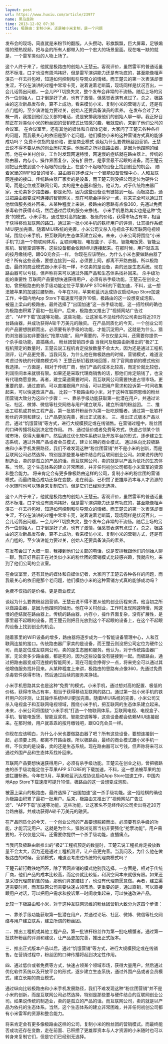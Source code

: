 ```yaml
---
layout: post
url: https://www.huxiu.com/article/23977
name: 黑马良驹
time: 2013-12-02 07:38
title: 极路由：复制小米，还是被小米复制，是一个问题
---
```

发布会的现场，简直就是米粉节的翻版。人头攒动，彩旗飘飘，巨大屏幕，足够煽情的预热视频，把与会的所有人都带入的一个宏大的场景里面。现在唯一缺的就是，一个雷军类似的人物上场了。

这个人终于来了，他就是极路由的创始人王楚云。客观评价，虽然雷军的普通话虽然不标准，口才也没有周鸿祎好，但是雷军演讲能力还是有功底的，甚至能像相声演员一样去抖包袱，知道如何控制和引导观众的情绪。而王楚云的第一次表演却很生涩，不仅在演讲的过程中常常卡壳，说着说着老断篇，现场同样是状况百出，一会儿话筒出问题，一会儿PPT切换失灵，整个发布会非常的不流畅。随后上场的另外一位创始人，口才倒是好了点，也有了激情，但感觉表演有点过了。总之，极路由的这次新品发布会，算不上成功，看来模仿小米、复制小米的营销方式，还是有点门槛的，至少演讲能力要过关，创始人还要具备演员的素养。 在发布会过了大概一周，我接到他们公关部的电话，说是安排我跟他们的创始人聊一聊。我正好目前正在对类似小米的粉丝团的营销模式比较感兴趣，我就应约，来到了他们公司的会议室。 在会议室里，还有其他的媒体和自媒体记者，大家问了王楚云各种各样的问题，而我最关心的依旧是那个老问题，他们模仿小米的这种营销方式真的能够成功吗？ 免费不仅指的是价格，更是商业模式 谈起为什么要做粉丝团营销，王楚云说不得不要从他的创业历程来讲。他当初之所以做路由器，是因为他蹭网的经历。他在中关村创业，工作时发现网速特慢，网速慢的症结就在路由器上。传统的路由器，内存小，操作界面复杂，没有扩展性，是家里最不起眼的设备。而王楚云则把目光放到这个不起眼的设备上，在这个不起眼的设备上找到创业的机会。 随着家里的WIFI设备的增多，路由器将逐步成为一个智能设备管理中心，人和互联网连接的接口。传统路由器厂家卖的是设备，而王楚云则没把公司定位为硬件公司，而是定位成互联网公司，卖的是生态圈和服务。他认为，对于传统路由器厂家，无论卖多少路由器，都是死的，因为这些设备没有链接到一起。而极路由，通过把路由器变成可连接的智能网关，现在可能会挣得少一点，将来完全可以通过其他增值服务找补回来。从某种程度上来讲，极路由的思路有点像360，先通过免费杀毒软件获得市场，然后通过后续的服务来挣钱。 小米手机思路其实也是这种“免费”的模式。小米手机，通过想对高的配置、极低的价格，获得市场占有率，相当于获得移动互联网的路口。通过第一批小米手机的铁杆用户的评测，让其操作系统MIUI更加完善。随着MIUI系统的完善，小米公司又杀入电视盒子和互联网电视领域，围绕小米手机，把互联网的生态体系建立起来。未来，小米公司将围绕“小米手机”打造一个物联网体系，互联网电视、电视盒子、手机、智能电饭煲、智能豆浆机、智能空调等等，这些设备都会依赖MIUI连接起来。在那时候，用户就乖乖的按月缴钱吧，跟QQ充会员一样。 你现在应该明白，为什么小米也要做路由器了吧？所有这些设备，要想连接到一起，必须要上网，都离不开路由器。所以极路由，最终的商业模式跟小米手机一样，不仅卖的是设备，卖的还是生态系统。现在路由器可以亏钱，但声称将来可以通过外围产品和生态体系找补回来。 杀手级功能的重要性 互联网产品要想快速获得用户，必须有杀手级功能。王楚云在创业之初，曾把极路由的杀手级功能定位于苹果APP STORE的下载加速，不料，这一想法被苹果的加速拦腰斩断。今年在3月，苹果和蓝汛达成协议启动App Store加速工作，中国内地App Store下载速度可提升10倍，极路由的这一设想变成泡影。 被逼上梁山的极路由，最终选择了“出国加速”这一杀手级功能。这一招险棋的确也为极路由积累了最初一批用户。后来，极路由又推出了“视频网站广告过滤”、“APP下载”加速等功能。这些功能，让这家名不见经传的公司卖出将近20万台路由器，并成功获得A轮千万美元的融资。 在产品同质化的今天，一个创业公司的产品要想脱颖而出，必须要有杀手级的功能，才能沉淀用户。这就是为什么，猎豹浏览器当初非要强化“抢票功能”。用户需要的，不仅仅是尖叫，还需要你提供一个杀手级功能，直插痛点。 粉丝团营销四步曲 当我问及极路由新推出的“极2”工程机预定的数量时，王楚云说工程机肯定投放数量不会太大，因为还是通过工程机测评，让产品更完善。当我问及，为什么他在做极路由的时候，营销模式，难道没考虑过传统的代理商模式吗？ 王楚云斩钉截铁地回答，除了官网直销的模式他别我选择。一方面是，相对于传统厂商，他们产品的成本比较高，而定价就比较低，利润空间本来就很有限。如果还是采取代理商销售的话，那他们肯定赔钱了，也没有代理商愿意做。再者，建立渠道需要时间，而互联网公司需要快速占领市场。更重要的是，通过直销，可以直接跟用户对话，可以把用户需求和投诉第一时间收集起来，可以快速改进产品。 比较一下极路由和小米，对于这种互联网思维的粉丝团营销大致分为这四个步骤： 一、靠杀手级功能获取第一批潜在用户，并通过论坛、社区、微博、微信等社交网络与用户建立联系，建立所谓的粉丝团。 二、推出工程机或其他工程产品，第一批铁杆粉丝作为第一批吃螃蟹者。通过第一批铁杆粉丝的评测和建议，让产品更加完善，推出正式版本。 三、推出正式版本产品以后，通过“饥饿营销”等方式，进行大规模预定或在线销售。在营销过程中，粉丝团的口碑传播将起到决定性作用。 四、通过低价或者免费等方式，快速占领某个领域市场，获得大量用户。然后通过优化软件系统以及开放平台的形式，逐步建立生态系统，通过外围产品或者会员模式，建立长期的商业模式。 通过纵向比较极路由和小米手机发展路径，我们不难发现这种“粉丝团营销”并不是小米的创新，而是互联网公司必然选择，特别是那些要与硬件结合的互联网创业公司。如果说传统的制造业，卖的是孤立的产品的话。而互联网公司，卖的就是以产品为依托的生态体系。当然，这个生态体系的建立非常困难，并非任何初创公司都有小米雷军的资源和整合能力。 将来肯定会有更多像极路由这样的公司，复制小米的粉丝团的营销模式。而最终能否成功还存在变数，走在前面、已积攒了更雄厚资本与人才资源的小米随时也可以转身来复制它们，但是它们已经别无选择。

这个人终于来了，他就是极路由的创始人王楚云。客观评价，虽然雷军的普通话虽然不标准，口才也没有周鸿祎好，但是雷军演讲能力还是有功底的，甚至能像相声演员一样去抖包袱，知道如何控制和引导观众的情绪。而王楚云的第一次表演却很生涩，不仅在演讲的过程中常常卡壳，说着说着老断篇，现场同样是状况百出，一会儿话筒出问题，一会儿PPT切换失灵，整个发布会非常的不流畅。随后上场的另外一位创始人，口才倒是好了点，也有了激情，但感觉表演有点过了。总之，极路由的这次新品发布会，算不上成功，看来模仿小米、复制小米的营销方式，还是有点门槛的，至少演讲能力要过关，创始人还要具备演员的素养。

在发布会过了大概一周，我接到他们公关部的电话，说是安排我跟他们的创始人聊一聊。我正好目前正在对类似小米的粉丝团的营销模式比较感兴趣，我就应约，来到了他们公司的会议室。

在会议室里，还有其他的媒体和自媒体记者，大家问了王楚云各种各样的问题，而我最关心的依旧是那个老问题，他们模仿小米的这种营销方式真的能够成功吗？

免费不仅指的是价格，更是商业模式

谈起为什么要做粉丝团营销，王楚云说不得不要从他的创业历程来讲。他当初之所以做路由器，是因为他蹭网的经历。他在中关村创业，工作时发现网速特慢，网速慢的症结就在路由器上。传统的路由器，内存小，操作界面复杂，没有扩展性，是家里最不起眼的设备。而王楚云则把目光放到这个不起眼的设备上，在这个不起眼的设备上找到创业的机会。

随着家里的WIFI设备的增多，路由器将逐步成为一个智能设备管理中心，人和互联网连接的接口。传统路由器厂家卖的是设备，而王楚云则没把公司定位为硬件公司，而是定位成互联网公司，卖的是生态圈和服务。他认为，对于传统路由器厂家，无论卖多少路由器，都是死的，因为这些设备没有链接到一起。而极路由，通过把路由器变成可连接的智能网关，现在可能会挣得少一点，将来完全可以通过其他增值服务找补回来。从某种程度上来讲，极路由的思路有点像360，先通过免费杀毒软件获得市场，然后通过后续的服务来挣钱。

小米手机思路其实也是这种“免费”的模式。小米手机，通过想对高的配置、极低的价格，获得市场占有率，相当于获得移动互联网的路口。通过第一批小米手机的铁杆用户的评测，让其操作系统MIUI更加完善。随着MIUI系统的完善，小米公司又杀入电视盒子和互联网电视领域，围绕小米手机，把互联网的生态体系建立起来。未来，小米公司将围绕“小米手机”打造一个物联网体系，互联网电视、电视盒子、手机、智能电饭煲、智能豆浆机、智能空调等等，这些设备都会依赖MIUI连接起来。在那时候，用户就乖乖的按月缴钱吧，跟QQ充会员一样。

你现在应该明白，为什么小米也要做路由器了吧？所有这些设备，要想连接到一起，必须要上网，都离不开路由器。所以极路由，最终的商业模式跟小米手机一样，不仅卖的是设备，卖的还是生态系统。现在路由器可以亏钱，但声称将来可以通过外围产品和生态体系找补回来。

互联网产品要想快速获得用户，必须有杀手级功能。王楚云在创业之初，曾把极路由的杀手级功能定位于苹果APP STORE的下载加速，不料，这一想法被苹果的加速拦腰斩断。今年在3月，苹果和蓝汛达成协议启动App Store加速工作，中国内地App Store下载速度可提升10倍，极路由的这一设想变成泡影。

被逼上梁山的极路由，最终选择了“出国加速”这一杀手级功能。这一招险棋的确也为极路由积累了最初一批用户。后来，极路由又推出了“视频网站广告过滤”、“APP下载”加速等功能。这些功能，让这家名不见经传的公司卖出将近20万台路由器，并成功获得A轮千万美元的融资。

在产品同质化的今天，一个创业公司的产品要想脱颖而出，必须要有杀手级的功能，才能沉淀用户。这就是为什么，猎豹浏览器当初非要强化“抢票功能”。用户需要的，不仅仅是尖叫，还需要你提供一个杀手级功能，直插痛点。

当我问及极路由新推出的“极2”工程机预定的数量时，王楚云说工程机肯定投放数量不会太大，因为还是通过工程机测评，让产品更完善。当我问及，为什么他在做极路由的时候，营销模式，难道没考虑过传统的代理商模式吗？

王楚云斩钉截铁地回答，除了官网直销的模式他别我选择。一方面是，相对于传统厂商，他们产品的成本比较高，而定价就比较低，利润空间本来就很有限。如果还是采取代理商销售的话，那他们肯定赔钱了，也没有代理商愿意做。再者，建立渠道需要时间，而互联网公司需要快速占领市场。更重要的是，通过直销，可以直接跟用户对话，可以把用户需求和投诉第一时间收集起来，可以快速改进产品。

比较一下极路由和小米，对于这种互联网思维的粉丝团营销大致分为这四个步骤：

一、靠杀手级功能获取第一批潜在用户，并通过论坛、社区、微博、微信等社交网络与用户建立联系，建立所谓的粉丝团。

二、推出工程机或其他工程产品，第一批铁杆粉丝作为第一批吃螃蟹者。通过第一批铁杆粉丝的评测和建议，让产品更加完善，推出正式版本。

三、推出正式版本产品以后，通过“饥饿营销”等方式，进行大规模预定或在线销售。在营销过程中，粉丝团的口碑传播将起到决定性作用。

四、通过低价或者免费等方式，快速占领某个领域市场，获得大量用户。然后通过优化软件系统以及开放平台的形式，逐步建立生态系统，通过外围产品或者会员模式，建立长期的商业模式。

通过纵向比较极路由和小米手机发展路径，我们不难发现这种“粉丝团营销”并不是小米的创新，而是互联网公司必然选择，特别是那些要与硬件结合的互联网创业公司。如果说传统的制造业，卖的是孤立的产品的话。而互联网公司，卖的就是以产品为依托的生态体系。当然，这个生态体系的建立非常困难，并非任何初创公司都有小米雷军的资源和整合能力。

将来肯定会有更多像极路由这样的公司，复制小米的粉丝团的营销模式。而最终能否成功还存在变数，走在前面、已积攒了更雄厚资本与人才资源的小米随时也可以转身来复制它们，但是它们已经别无选择。

